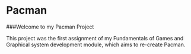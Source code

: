 # Pacman

###Welcome to my Pacman Project

This project was the first assignment of my Fundamentals of Games and Graphical system development module, which aims to re-create Pacman. 
